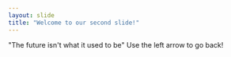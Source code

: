 ```yaml
---
layout: slide
title: "Welcome to our second slide!"
---
```

"The future isn't what it used to be"
Use the left arrow to go back!
